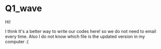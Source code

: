 # Q1_wave

Hi!

I think It's a better way to write our codes here! so we do not need to email every time.
Also I do not know which file is the updated version in my computer :(
